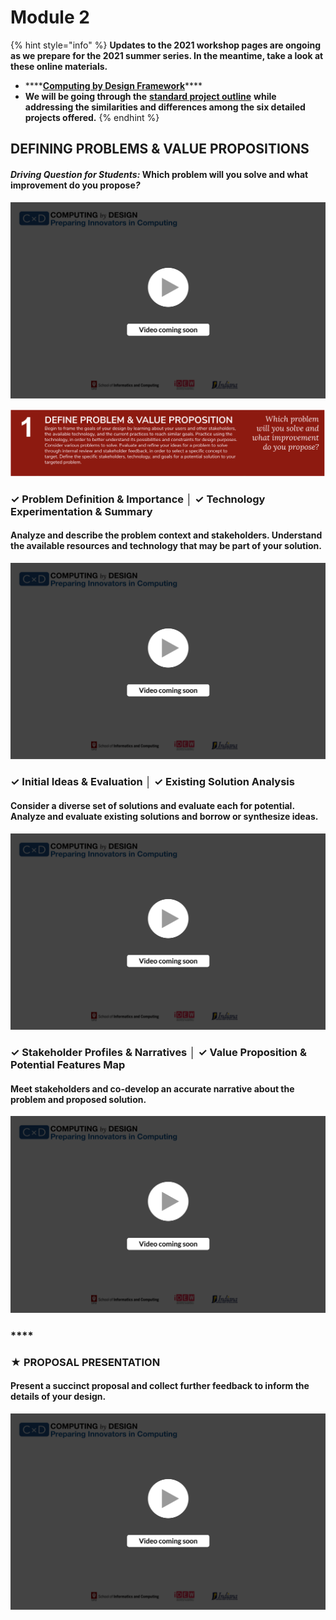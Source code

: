 # Module 2

{% hint style="info" %}
**Updates to the 2021 workshop pages are ongoing as we prepare for the 2021 summer series. In the meantime, take a look at these online materials.**

* \*\*\*\*[**Computing by Design Framework**](https://docs.idew.org/the-cxd-framework/)\*\*\*\*
* **We will be going through the** [**standard project outline**](https://docs.idew.org/the-cxd-framework/standard-project-outline) **while addressing the similarities and differences among the six detailed projects offered.**
{% endhint %}

## DEFINING PROBLEMS & VALUE PROPOSITIONS

#### _**Driving Question for Students:**_  **Which problem will you solve and what improvement do you propose**_**?**_

![](../.gitbook/assets/vidcoming.png)

![](../.gitbook/assets/image%20%284%29.png)

### **✓ Problem Definition & Importance │ ✓ Technology Experimentation & Summary**

#### Analyze and describe the problem context and stakeholders. Understand the available resources and technology that may be part of your solution.

![](../.gitbook/assets/vidcoming.png)

#### 

### **✓ Initial Ideas & Evaluation │ ✓ Existing Solution Analysis**

#### Consider a diverse set of solutions and evaluate each for potential. Analyze and evaluate existing solutions and borrow or synthesize ideas.

![](../.gitbook/assets/vidcoming.png)

#### 

### **✓ Stakeholder Profiles & Narratives │ ✓ Value Proposition & Potential Features Map**

#### Meet stakeholders and co-develop an accurate narrative about the problem and proposed solution.

![](../.gitbook/assets/vidcoming.png)

### \*\*\*\*

### **★ PROPOSAL PRESENTATION**

#### Present a succinct proposal and collect further feedback to inform the details of your design.

![](../.gitbook/assets/vidcoming.png)

